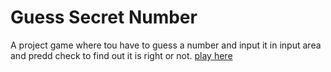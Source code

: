 # Guess Secret Number

A project game where tou have to guess a number and input
it in input area and predd check to find out it is right or not. [play here](https://www.google.com)
